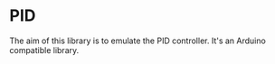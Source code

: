 # PID

The aim of this library is to emulate the PID controller. It's an Arduino compatible 
library.
